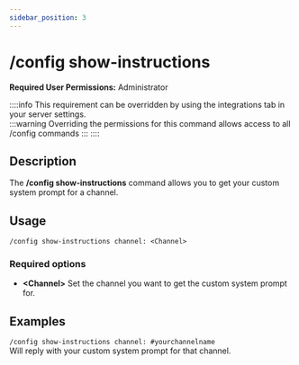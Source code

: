 ```yaml
---
sidebar_position: 3
---
```


# /config show-instructions

**Required User Permissions:** Administrator

::::info
	This requirement can be overridden by using the integrations tab in your server settings.<br/>
	:::warning
		Overriding the permissions for this command allows access to all /config commands
	:::
::::

## Description
The **/config show-instructions** command allows you to get your custom system prompt for a channel.

## Usage
`/config show-instructions channel: <Channel>`
### Required options
- **\<Channel\>** Set the channel you want to get the custom system prompt for.

## Examples
`/config show-instructions channel: #yourchannelname`<br/>
Will reply with your custom system prompt for that channel.